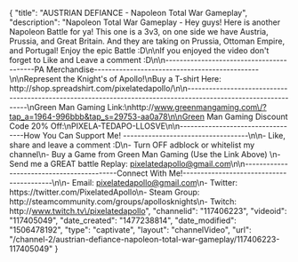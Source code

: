 {
    "title": "AUSTRIAN DEFIANCE - Napoleon Total War Gameplay",
    "description": "Napoleon Total War Gameplay - Hey guys!  Here is another Napoleon Battle for ya!  This one is a 3v3, on one side we have Austria, Prussia, and Great Britain.  And they are taking on Prussia, Ottoman Empire, and Portugal!  Enjoy the epic Battle :D\n\nIf you enjoyed the video don't forget to Like and Leave a comment :D\n\n-----------------------------------------PA Merchandise----------------------------------------------\n\nRepresent the Knight's of Apollo!\nBuy a T-shirt Here: http:\/\/shop.spreadshirt.com\/pixelatedapollo\/\n\n---------------------------------------------------------------------------------------------------------------\nGreen Man Gaming Link:\nhttp:\/\/www.greenmangaming.com\/?tap_a=1964-996bbb&tap_s=29753-aa0a78\n\nGreen Man Gaming Discount Code 20% Off:\nPIXELA-TEDAPO-LLOSVE\n\n----------------------------------How You Can Support Me! -----------------------------------\n\n- Like, share and leave a comment :D\n- Turn OFF adblock or whitelist my channel\n- Buy a Game from Green Man Gaming (Use the Link Above) \n- Send me a GREAT battle Replay: pixelatedapollo@gmail.com\n\n------------------------------------------Connect With Me!-----------------------------------------\n\n- Email: pixelatedapollo@gmail.com\n- Twitter: https:\/\/twitter.com\/PixelatedApollo\n- Steam Group:  http:\/\/steamcommunity.com\/groups\/apollosknights\n- Twitch: http:\/\/www.twitch.tv\/pixelatedapollo",
    "channelid": "117406223",
    "videoid": "117405049",
    "date_created": "1477238814",
    "date_modified": "1506478192",
    "type": "captivate",
    "layout": "channelVideo",
    "url": "\/channel-2\/austrian-defiance-napoleon-total-war-gameplay\/117406223-117405049"
}